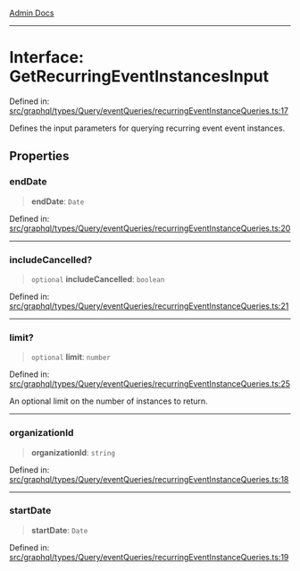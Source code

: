 [Admin Docs](/)

***

# Interface: GetRecurringEventInstancesInput

Defined in: [src/graphql/types/Query/eventQueries/recurringEventInstanceQueries.ts:17](https://github.com/Sourya07/talawa-api/blob/3df16fa5fb47e8947dc575f048aef648ae9ebcf8/src/graphql/types/Query/eventQueries/recurringEventInstanceQueries.ts#L17)

Defines the input parameters for querying recurring event event instances.

## Properties

### endDate

> **endDate**: `Date`

Defined in: [src/graphql/types/Query/eventQueries/recurringEventInstanceQueries.ts:20](https://github.com/Sourya07/talawa-api/blob/3df16fa5fb47e8947dc575f048aef648ae9ebcf8/src/graphql/types/Query/eventQueries/recurringEventInstanceQueries.ts#L20)

***

### includeCancelled?

> `optional` **includeCancelled**: `boolean`

Defined in: [src/graphql/types/Query/eventQueries/recurringEventInstanceQueries.ts:21](https://github.com/Sourya07/talawa-api/blob/3df16fa5fb47e8947dc575f048aef648ae9ebcf8/src/graphql/types/Query/eventQueries/recurringEventInstanceQueries.ts#L21)

***

### limit?

> `optional` **limit**: `number`

Defined in: [src/graphql/types/Query/eventQueries/recurringEventInstanceQueries.ts:25](https://github.com/Sourya07/talawa-api/blob/3df16fa5fb47e8947dc575f048aef648ae9ebcf8/src/graphql/types/Query/eventQueries/recurringEventInstanceQueries.ts#L25)

An optional limit on the number of instances to return.

***

### organizationId

> **organizationId**: `string`

Defined in: [src/graphql/types/Query/eventQueries/recurringEventInstanceQueries.ts:18](https://github.com/Sourya07/talawa-api/blob/3df16fa5fb47e8947dc575f048aef648ae9ebcf8/src/graphql/types/Query/eventQueries/recurringEventInstanceQueries.ts#L18)

***

### startDate

> **startDate**: `Date`

Defined in: [src/graphql/types/Query/eventQueries/recurringEventInstanceQueries.ts:19](https://github.com/Sourya07/talawa-api/blob/3df16fa5fb47e8947dc575f048aef648ae9ebcf8/src/graphql/types/Query/eventQueries/recurringEventInstanceQueries.ts#L19)
